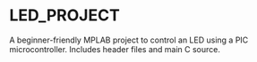# LED_PROJECT
A beginner-friendly MPLAB project to control an LED using a PIC microcontroller. Includes header files and main C source.

